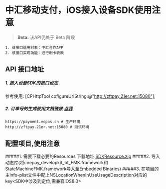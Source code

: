 # 中汇移动支付，iOS接入设备SDK使用注意
> **Beta:**
> 该API仍处于 Beta 阶段

```
1. 该接口适用对象：中汇合作APP
2. 该接口实现功能：进行刷卡收款
```

## API 接口地址

##### 1. 接入设备SDK的接口设定
参考使用:
[CPHttpTool cofigureUrlString:@"http://zftpay.21er.net:15080"];

##### 2. 订单号的生成使用文档链接 [点我](https://github.com/tangye1234/sdk-doc/blob/master/User%20API.md)

```
https://payment.vcpos.cn # 生产环境
http://zftpay.21er.net:15080 # 测试环境

```

## 配置项目,使用注意

#####1. 需要下载必要的Resources 下载地址:[SDKResource.zip](https://codeload.github.com/cqhcqhcqh/SDKResources/zip/master)
#####2. 导入动态库(将cnepay_developkit_bt_FMK.framework和StateMachineFMK.framework导入至Embedded Binaries)
#####3. 在项目的主info-plist文件中配上NSLocationWhenInUseUsageDescription对应的key<SDK中涉及到定位,需兼容iOS8.0>



